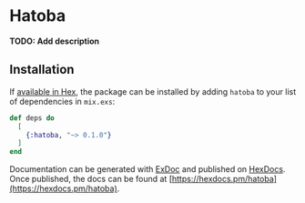 # Hatoba

**TODO: Add description**

## Installation

If [available in Hex](https://hex.pm/docs/publish), the package can be installed
by adding `hatoba` to your list of dependencies in `mix.exs`:

```elixir
def deps do
  [
    {:hatoba, "~> 0.1.0"}
  ]
end
```

Documentation can be generated with [ExDoc](https://github.com/elixir-lang/ex_doc)
and published on [HexDocs](https://hexdocs.pm). Once published, the docs can
be found at [https://hexdocs.pm/hatoba](https://hexdocs.pm/hatoba).

